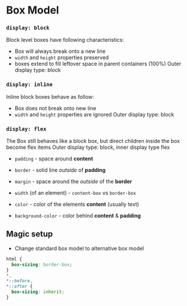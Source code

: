 # Box Model

### `display: block`
Block level boxes have following characteristics:
* Box will always break onto a new line
* `width` and `height` properties preserved
* boxes extend to fill leftover space in parent containers (100%)
Outer display type: block

### `display: inline`
Inline block boxes behave as follow:
* Box does not break onto new line
* `width` and `height` properties are ignored
Outer display type: block

### `display: flex`
The Box still behaves like a block box, but direct children inside the box become flex items
Outer display type: block, inner display type flex


* `padding` - space around **content**
* `border` - solid line *outside* of **padding**
* `margin` - space around the *outside* of the **border**

* `width` (of an element) - `content-box` vs `border-box`
* `color` - color of the elements **content** (usually text)
* `background-color` - color behind **content** & **padding**


## Magic setup
* Change standard box model to alternative box model
```css
html {
  box-sizing: border-box;
}
*,
*::before,
*::after {
  box-sizing: inherit;
}
```